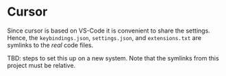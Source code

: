 # Cursor

Since cursor is based on VS-Code it is convenient to share the settings.
Hence, the `keybindings.json`, `settings.json`, and `extensions.txt` are symlinks to the _real_ code files.

TBD: steps to set this up on a new system.
Note that the symlinks from this project must be relative.
